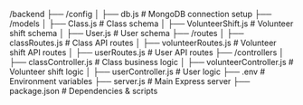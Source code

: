 /backend
  ├── /config
  │   ├── db.js                 # MongoDB connection setup
  ├── /models
  │   ├── Class.js              # Class schema
  │   ├── VolunteerShift.js     # Volunteer shift schema
  │   ├── User.js               # User schema
  ├── /routes
  │   ├── classRoutes.js        # Class API routes
  │   ├── volunteerRoutes.js    # Volunteer shift API routes
  │   ├── userRoutes.js         # User API routes
  ├── /controllers
  │   ├── classController.js    # Class business logic
  │   ├── volunteerController.js # Volunteer shift logic
  │   ├── userController.js     # User logic
  ├── .env                      # Environment variables
  ├── server.js                  # Main Express server
  ├── package.json               # Dependencies & scripts

